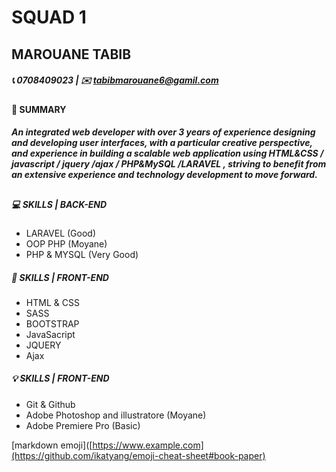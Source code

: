 # SQUAD 1

## MAROUANE TABIB
##### :telephone_receiver: 0708409023 | :envelope: tabibmarouane6@gamil.com
#### :page_facing_up: SUMMARY 
##### An integrated web developer with over 3 years of experience designing and developing user interfaces, with a particular creative perspective, and experience in building a scalable web application using *HTML&CSS / javascript / jquery /ajax / PHP&MySQL /LARAVEL* , striving to benefit from an extensive experience and technology development to move forward.
##
##### :computer:  **SKILLS | BACK-END**
- LARAVEL (Good)
- OOP PHP (Moyane) 
- PHP & MYSQL (Very Good)
  
##### :art:  **SKILLS | FRONT-END**
- HTML & CSS
- SASS 
- BOOTSTRAP 
- JavaSacript 
- JQUERY 
- Ajax
  
##### :bulb:  **SKILLS | FRONT-END**
- Git & Github 
- Adobe Photoshop and illustratore (Moyane)
-  Adobe Premiere Pro (Basic)


[markdown emoji]([https://www.example.com](https://github.com/ikatyang/emoji-cheat-sheet#book-paper)

